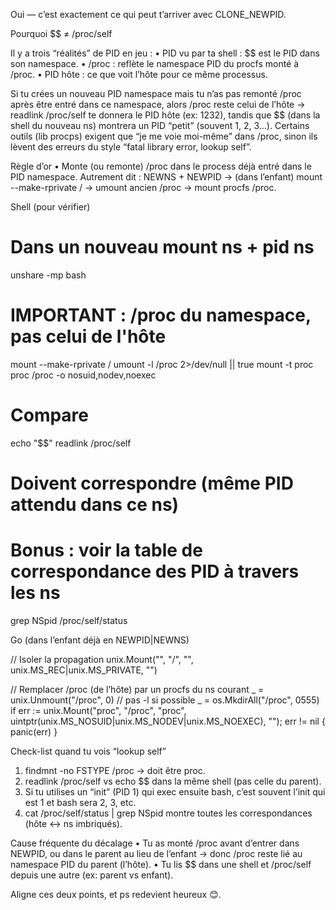 Oui — c’est exactement ce qui peut t’arriver avec CLONE_NEWPID.

Pourquoi $$ ≠ /proc/self

Il y a trois “réalités” de PID en jeu :
•	PID vu par ta shell : $$ est le PID dans son namespace.
•	/proc : reflète le namespace PID du procfs monté à /proc.
•	PID hôte : ce que voit l’hôte pour ce même processus.

Si tu crées un nouveau PID namespace mais tu n’as pas remonté /proc après être entré dans ce namespace, alors /proc reste celui de l’hôte →
readlink /proc/self te donnera le PID hôte (ex: 1232), tandis que $$ (dans la shell du nouveau ns) montrera un PID “petit” (souvent 1, 2, 3…).
Certains outils (lib procps) exigent que “je me voie moi-même” dans /proc, sinon ils lèvent des erreurs du style “fatal library error, lookup self”.

Règle d’or
•	Monte (ou remonte) /proc dans le process déjà entré dans le PID namespace.
Autrement dit : NEWNS + NEWPID → (dans l’enfant) mount --make-rprivate / → umount ancien /proc → mount procfs /proc.

Shell (pour vérifier)

# Dans un nouveau mount ns + pid ns
unshare -mp bash

# IMPORTANT : /proc du namespace, pas celui de l'hôte
mount --make-rprivate /
umount -l /proc 2>/dev/null || true
mount -t proc proc /proc -o nosuid,nodev,noexec

# Compare
echo "$$"
readlink /proc/self
# Doivent correspondre (même PID attendu dans ce ns)

# Bonus : voir la table de correspondance des PID à travers les ns
grep NSpid /proc/self/status

Go (dans l’enfant déjà en NEWPID|NEWNS)

// Isoler la propagation
unix.Mount("", "/", "", unix.MS_REC|unix.MS_PRIVATE, "")

// Remplacer /proc (de l’hôte) par un procfs du ns courant
_ = unix.Unmount("/proc", 0) // pas -l si possible
_ = os.MkdirAll("/proc", 0555)
if err := unix.Mount("proc", "/proc", "proc",
uintptr(unix.MS_NOSUID|unix.MS_NODEV|unix.MS_NOEXEC), ""); err != nil {
panic(err)
}

Check-list quand tu vois “lookup self”
1.	findmnt -no FSTYPE /proc → doit être proc.
2.	readlink /proc/self vs echo $$ dans la même shell (pas celle du parent).
3.	Si tu utilises un “init” (PID 1) qui exec ensuite bash, c’est souvent l’init qui est 1 et bash sera 2, 3, etc.
4.	cat /proc/self/status | grep NSpid montre toutes les correspondances (hôte ↔ ns imbriqués).

Cause fréquente du décalage
•	Tu as monté /proc avant d’entrer dans NEWPID, ou dans le parent au lieu de l’enfant → donc /proc reste lié au namespace PID du parent (l’hôte).
•	Tu lis $$ dans une shell et /proc/self depuis une autre (ex: parent vs enfant).

Aligne ces deux points, et ps redevient heureux 😊.
